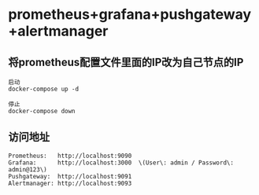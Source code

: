 # prometheus+grafana+pushgateway+alertmanager

## 将prometheus配置文件里面的IP改为自己节点的IP



```
启动
docker-compose up -d

停止
docker-compose down

```

## 访问地址

```
Prometheus:   http://localhost:9090
Grafana:      http://localhost:3000  \(User\: admin / Password\: admin@123\)
Pushgateway:  http://localhost:9091
Alertmanager: http://localhost:9093
```

